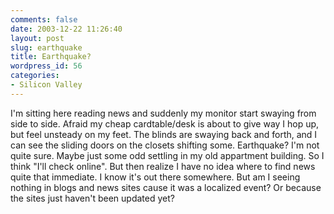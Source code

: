 ```yaml
---
comments: false
date: 2003-12-22 11:26:40
layout: post
slug: earthquake
title: Earthquake?
wordpress_id: 56
categories:
- Silicon Valley
---
```


I'm sitting here reading news and suddenly my monitor start swaying from side to side. Afraid my cheap cardtable/desk is about to give way I hop up, but feel unsteady on my feet. The blinds are swaying back and forth, and I can see the sliding doors on the closets shifting some. Earthquake? I'm not quite sure. Maybe just some odd settling in my old appartment building. So I think "I'll check online". But then realize I have no idea where to find news quite that immediate. I know it's out there somewhere. But am I seeing nothing in blogs and news sites cause it was a localized event? Or because the sites just haven't been updated yet?

